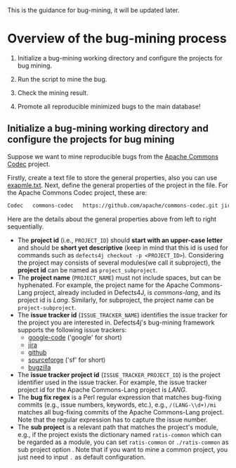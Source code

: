 This is the guidance for bug-mining, it will be updated later.
# Overview of the bug-mining process

1. Initialize a bug-mining working directory and configure the projects for bug mining.

2. Run the script to mine the bug.

3. Check the mining result.

4. Promote all reproducible minimized bugs to the main database!

## Initialize a bug-mining working directory and configure the projects for bug mining

Suppose we want to mine reproducible bugs from the
[Apache Commons Codec](https://commons.apache.org/proper/commons-codec/)
project.

Firstly, create a text file to store the general properties, also you can use [exapmle.txt](https://github.com/liuhuigmail/GrowingBugRepository/blob/main/framework/bug-mining/example.txt).
Next, define the general properties of the project in the file. For the Apache Commons Codec project, these are:

```bash
Codec	commons-codec	https://github.com/apache/commons-codec.git	jira	CODEC	/(CODEC-\\d+)/mi	.	
```


Here are the details about the general properties above from left to right sequentially.

- The **project id** (i.e., `PROJECT_ID`) should **start with an upper-case letter**
  and should be **short yet descriptive** (keep in mind that this id is used for
  commands such as `defects4j checkout -p <PROJECT_ID>`).
  Considering the project may consists of several modules(we call it subproject), the **project id** can be named as `project_subproject`.
- The **project name** (`PROJECT_NAME`) must not include spaces, but can be
  hyphenated. For example, the project name for the Apache Commons-Lang project,
  already included in Defects4J, is *commons-lang*, and its project id is *Lang*.
  Similarly, for subproject,  the project name can be `project-subproject`.
- The **issue tracker id** (`ISSUE_TRACKER_NAME`) identifies the issue tracker
  for the project you are interested in. Defects4j's bug-mining framework
  supports the following issue trackers:
    - [google-code](https://code.google.com/) ('google' for short)
    - [jira](https://issues.apache.org/jira/)
    - [github](https://github.com)
    - [sourceforge](https://sourceforge.net/) ('sf' for short)
    - [bugzilla](https://www.bugzilla.org) 
- The **issue tracker project id** (`ISSUE_TRACKER_PROJECT_ID`) is the project
  identifier used in the issue tracker. For example, the issue tracker project
  id for the Apache Commons-Lang project is *LANG*.
- The **bug fix regex** is a Perl regular expression that matches bug-fixing
  commits (e.g., issue numbers, keywords, etc.), e.g., `/(LANG-\\d+)/mi` matches
  all bug-fixing commits of the Apache Commons-Lang project. Note that the
  regular expression has to capture the issue number.
- The **sub project** is a relevant path that matches the project's module,
  e.g., if the project exists the dictionary named `ratis-common` 
  which can be regarded as a module, you can set `ratis-common` or `./ratis-common` as sub project option .
  Note that if you want to mine a common project,
  you just need to input `.` as default configuration. 
